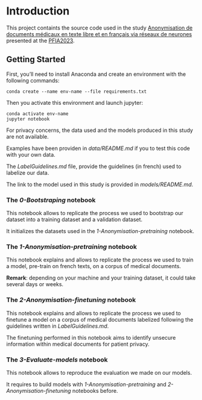 # Introduction 

This project containts the source code used in the study 
[Anonymisation de documents médicaux en texte libre et en français via réseaux de neurones](https://hal.science/hal-04139391v1)
presented at the [PFIA2023](https://pfia23.icube.unistra.fr/).


## Getting Started

First, you’ll need to install Anaconda and create an environment with the following commands:

```{bash}
conda create --name env-name --file requirements.txt
```

Then you activate this environment and launch jupyter:

```{bash}
conda activate env-name
jupyter notebook
```

For privacy concerns, the data used and the models produced in this study are not
available.

Examples have been providen in *data/README.md* if you to test this code with your own data.

The *LabelGuidelines.md* file, provide the guidelines (in french) used to labelize our data.

The link to the model used in this study is provided in *models/README.md*.

### The *0-Bootstraping* notebook

This notebook allows to replicate the process we used to bootstrap our dataset into a
training dataset and a validation dataset.

It initializes the datasets used in the *1-Anonymisation-pretraining* notebook.

### The *1-Anonymisation-pretraining* notebook

This notebook explains and allows to replicate the process we used to train a model, pre-train on french texts, on a corpus of medical documents.

**Remark**: depending on your machine and your training dataset,
it could take several days or weeks.

### The *2-Anonymisation-finetuning* notebook

This notebook explains and allows to 
replicate the process we used to finetune a 
model on a corpus of medical documents
labelized following the guidelines 
written in *LabelGuidelines.md*.

The finetuning performed in this notebook
aims to identify unsecure information within
medical documents for patient privacy.

### The *3-Evaluate-models* notebook

This notebook allows to reproduce the 
evaluation we made on our models.

It requires to build models with 
*1-Anonymisation-pretraining* and
*2-Anonymisation-finetuning* notebooks
before.
